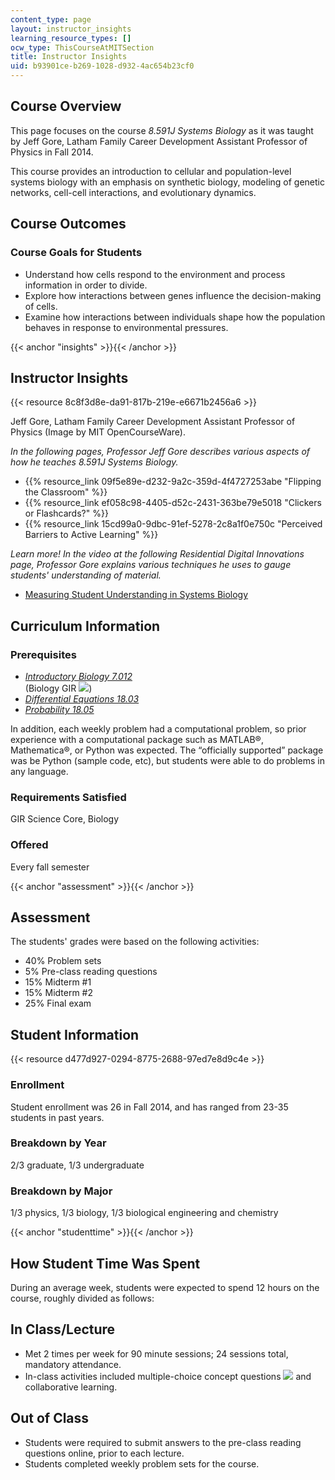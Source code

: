 ```yaml
---
content_type: page
layout: instructor_insights
learning_resource_types: []
ocw_type: ThisCourseAtMITSection
title: Instructor Insights
uid: b93901ce-b269-1028-d932-4ac654b23cf0
---
```

Course Overview
---------------

This page focuses on the course _8.591J Systems Biology_ as it was taught by Jeff Gore, Latham Family Career Development Assistant Professor of Physics in Fall 2014.

This course provides an introduction to cellular and population-level systems biology with an emphasis on synthetic biology, modeling of genetic networks, cell-cell interactions, and evolutionary dynamics.

Course Outcomes
---------------

### Course Goals for Students

*   Understand how cells respond to the environment and process information in order to divide.
*   Explore how interactions between genes influence the decision-making of cells.
*   Examine how interactions between individuals shape how the population behaves in response to environmental pressures.

{{< anchor "insights" >}}{{< /anchor >}}

Instructor Insights
-------------------

{{< resource 8c8f3d8e-da91-817b-219e-e6671b2456a6 >}}

Jeff Gore, Latham Family Career Development Assistant Professor of Physics (Image by MIT OpenCourseWare).

_In the following pages, Professor Jeff Gore describes various aspects of how he teaches _8.591J Systems Biology_._

*   {{% resource_link 09f5e89e-d232-9a2c-359d-4f4727253abe "Flipping the Classroom" %}}
*   {{% resource_link ef058c98-4405-d52c-2431-363be79e5018 "Clickers or Flashcards?" %}}
*   {{% resource_link 15cd99a0-9dbc-91ef-5278-2c8a1f0e750c "Perceived Barriers to Active Learning" %}}

_Learn more! In the video at the following Residential Digital Innovations page, Professor Gore explains various techniques he uses to gauge students' understanding of material._

*   [Measuring Student Understanding in Systems Biology](https://openlearning.mit.edu/campus/digital-innovations/measuring-student-understanding-systems-biology)

Curriculum Information
----------------------

### Prerequisites

*   [_Introductory Biology 7.012_](/courses/7-012-introduction-to-biology-fall-2004)  
    (Biology GIR ![](/images/educator/icon-question-gir.png))
*   [_Differential Equations 18.03_](/courses/18-03sc-differential-equations-fall-2011)
*   [_Probability 18.05_](/courses/18-05-introduction-to-probability-and-statistics-spring-2014)

In addition, each weekly problem had a computational problem, so prior experience with a computational package such as MATLAB®, Mathematica®, or Python was expected. The “officially supported” package was be Python (sample code, etc), but students were able to do problems in any language.

### Requirements Satisfied

GIR Science Core, Biology

### Offered

Every fall semester

{{< anchor "assessment" >}}{{< /anchor >}}

Assessment
----------

The students' grades were based on the following activities:

- 40% Problem sets
- 5% Pre-class reading questions
- 15% Midterm #1
- 15% Midterm #2
- 25% Final exam

Student Information
-------------------

{{< resource d477d927-0294-8775-2688-97ed7e8d9c4e >}}

### Enrollment

Student enrollment was 26 in Fall 2014, and has ranged from 23-35 students in past years.

### Breakdown by Year

2/3 graduate, 1/3 undergraduate

### Breakdown by Major

1/3 physics, 1/3 biology, 1/3 biological engineering and chemistry

{{< anchor "studenttime" >}}{{< /anchor >}}

How Student Time Was Spent
--------------------------

During an average week, students were expected to spend 12 hours on the course, roughly divided as follows:

In Class/Lecture
----------------

*   Met 2 times per week for 90 minute sessions; 24 sessions total, mandatory attendance.
*   In-class activities included multiple-choice concept questions ![](/images/educator/icon-question-conq.png) and collaborative learning.

Out of Class
------------

*   Students were required to submit answers to the pre-class reading questions online, prior to each lecture.
*   Students completed weekly problem sets for the course.
